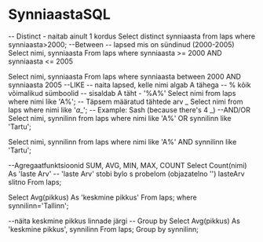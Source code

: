 # SynniaastaSQL

-- Distinct - naitab ainult 1 kordus
Select distinct synniaasta
from laps
where synniaasta>2000;
--Between
-- lapsed mis on sündinud (2000-2005)
Select nimi, synniaasta
From laps
where synniaasta >= 2000 AND synniaasta <= 2005

Select nimi, synniaasta
From laps
where synniaasta between 2000 AND synniaasta 2005
--LIKE
-- naita lapsed, kelle nimi algab A tähega
-- % kõik võimalikud sümboolid
-- sisaldab A täht - '%A%'
Select nimi
from laps
where nimi like 'A%';
-- Täpsem määratud tähtede arv _
Select nimi
from laps
where nimi like '_a__'; -- Example: Sash (because there's 4 _)
--AND/OR
Select nimi, synnilinn
from laps
where nimi like 'A%'
OR synnilinn like 'Tartu';

Select nimi, synnilinn
from laps
where nimi like 'A%'
AND synnilinn like 'Tartu';

--Agregaatfunktsioonid
SUM, AVG, MIN, MAX, COUNT
Select Count(nimi) As 'laste Arv' -- 'laste Arv' stobi bylo s probelom (objazatelno '') lasteArv slitno
From laps;

Select Avg(pikkus) As 'keskmine pikkus'
From laps;
where synnilinn='Tallinn';

--näita keskmine pikkus linnade järgi
-- Group by
Select Avg(pikkus) As 'keskmine pikkus', synnilinn
From laps;
Group by synnilinn;
